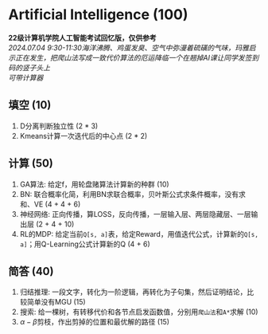 # Artificial Intelligence (100) #
**22级计算机学院人工智能考试回忆版，仅供参考**   
*2024.07.04 9:30-11:30海洋沸腾、鸡蛋发臭、空气中弥漫着硫磺的气味，玛雅启示正在发生，把爬山法写成一致代价算法的厄运降临一个在翘掉AI课让同学发签到码的竖子头上*  
*可带计算器*
## 填空 (10) ##
1. D分离判断独立性 (2 * 3)
2. Kmeans计算一次迭代后的中心点 (2 * 2)

## 计算 (50) ##
1. GA算法: 给定f，用轮盘赌算法计算新的种群 (10)
2. BN: 联合概率化简，利用BN求联合概率，贝叶斯公式求条件概率，没有求和、VE (4 + 4 + 6)
3. 神经网络: 正向传播，算LOSS，反向传播，一层输入层、两层隐藏层、一层输出层 (2 + 4 + 10)
4. RL的MDP: 给定当前`Q[s, a]`表，给定Reward，用值迭代公式，计算新的`Q[s, a]`；用Q-Learning公式计算新的Q (4 + 6)

## 简答 (40) ##
1. 归结推理: 一段文字，转化为一阶逻辑，再转化为子句集，然后证明结论，比较简单没有MGU (15)
2. 搜索: 给一棵树，有转移代价和各节点启发函数值，分别用`爬山法`和`A*`求解 (10) 
3. $\alpha-\beta$剪枝，作出剪掉的位置和最优解的路径 (15)